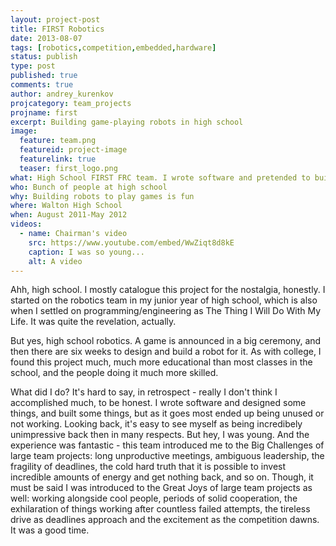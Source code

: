 ```yaml
---
layout: project-post
title: FIRST Robotics
date: 2013-08-07
tags: [robotics,competition,embedded,hardware]
status: publish
type: post
published: true
comments: true
author: andrey_kurenkov
projcategory: team_projects
projname: first
excerpt: Building game-playing robots in high school
image:
  feature: team.png
  featureid: project-image
  featurelink: true
  teaser: first_logo.png
what: High School FIRST FRC team. I wrote software and pretended to build things.
who: Bunch of people at high school
why: Building robots to play games is fun 
where: Walton High School
when: August 2011-May 2012
videos:
  - name: Chairman's video
    src: https://www.youtube.com/embed/WwZiqt8d8kE
    caption: I was so young...
    alt: A video
---
```

Ahh, high school. I mostly catalogue this project for the nostalgia, honestly. I started on the robotics team in my junior year of high school, which is also when I settled on programming/engineering as The Thing I Will Do With My Life. It was quite the revelation, actually. 

But yes, high school robotics. A game is announced in a big ceremony, and then there are six weeks to design and build a robot for it. As with college, I found this project much, much more educational than most classes in the school, and the people doing it much more skilled. 

What did I do? It's hard to say, in retrospect - really I don't think I accomplished much, to be honest. I wrote software and designed some things, and built some things, but as it goes most ended up being unused or not working. Looking back, it's easy to see myself as being incredibely unimpressive back then in many respects. But hey, I was young. And the experience was fantastic - this team introduced me to the Big Challenges of large team projects: long unproductive meetings, ambiguous leadership, the fragility of deadlines, the cold hard truth that it is possible to invest incredible amounts of energy and get nothing back, and so on. Though, it must be said I was introduced to the Great Joys of large team projects as well: working alongside cool people, periods of solid cooperation, the exhilaration of things working after countless failed attempts, the tireless drive as deadlines approach and the excitement as the competition dawns. It was a good time.
